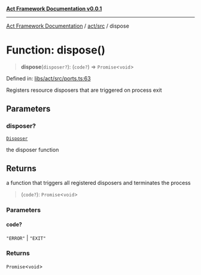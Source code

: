 [**Act Framework Documentation v0.0.1**](README.md)

***

[Act Framework Documentation](README.md) / [act/src](act.src.md) / dispose

# Function: dispose()

> **dispose**(`disposer?`): (`code?`) => `Promise`\<`void`\>

Defined in: [libs/act/src/ports.ts:63](https://github.com/Rotorsoft/act-root/blob/62fab56d51bbe483c1ba64b9cb3720e282a9a947/libs/act/src/ports.ts#L63)

Registers resource disposers that are triggered on process exit

## Parameters

### disposer?

[`Disposer`](act.src.TypeAlias.Disposer.md)

the disposer function

## Returns

a function that triggers all registered disposers and terminates the process

> (`code?`): `Promise`\<`void`\>

### Parameters

#### code?

`"ERROR"` | `"EXIT"`

### Returns

`Promise`\<`void`\>
